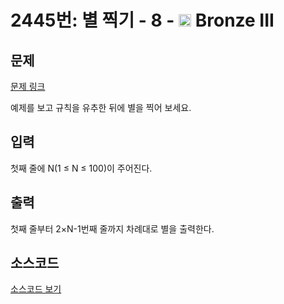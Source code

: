 # 2445번: 별 찍기 - 8 - <img src="https://static.solved.ac/tier_small/3.svg" style="height:20px" /> Bronze III

<!-- performance -->

<!-- 문제 제출 후 깃허브에 푸시를 했을 때 제출한 코드의 성능이 입력될 공간입니다.-->

<!-- end -->

## 문제

[문제 링크](https://boj.kr/2445)


<p>예제를 보고 규칙을 유추한 뒤에 별을 찍어 보세요.</p>



## 입력


<p>첫째 줄에 N(1 ≤ N ≤ 100)이 주어진다.</p>



## 출력


<p>첫째 줄부터 2×N-1번째 줄까지 차례대로 별을 출력한다.</p>



## 소스코드

[소스코드 보기](별%20찍기%20-%208.c)